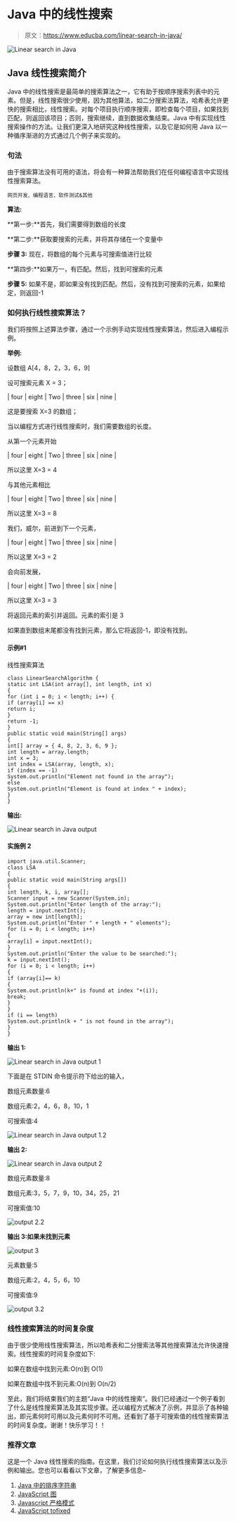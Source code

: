 # Java 中的线性搜索

> 原文：<https://www.educba.com/linear-search-in-java/>

![Linear search in Java](img/35ad4a9877d94680ffdd5a10e73e9901.png)



## Java 线性搜索简介

Java 中的线性搜索是最简单的搜索算法之一，它有助于按顺序搜索列表中的元素。但是，线性搜索很少使用，因为其他算法，如二分搜索法算法，哈希表允许更快的搜索相比，线性搜索。对每个项目执行顺序搜索，即检查每个项目，如果找到匹配，则返回该项目；否则，搜索继续，直到数据收集结束。Java 中有实现线性搜索操作的方法。让我们更深入地研究这种线性搜索，以及它是如何用 Java 以一种循序渐进的方式通过几个例子来实现的。

### 句法

由于搜索算法没有可用的语法，将会有一种算法帮助我们在任何编程语言中实现线性搜索算法。

<small>网页开发、编程语言、软件测试&其他</small>

**算法:**

**第一步:**首先，我们需要得到数组的长度

**第二步:**获取要搜索的元素，并将其存储在一个变量中

**步骤 3:** 现在，将数组的每个元素与可搜索值进行比较

**第四步:**如果万一，有匹配。然后，找到可搜索的元素

**步骤 5:** 如果不是，即如果没有找到匹配。然后，没有找到可搜索的元素，如果给定，则返回-1

### 如何执行线性搜索算法？

我们将按照上述算法步骤，通过一个示例手动实现线性搜索算法，然后进入编程示例。

**举例:**

设数组 A[4，8，2，3，6，9]

设可搜索元素 X = 3；

| four | eight | Two | three | six | nine |

这是要搜索 X=3 的数组；

当以编程方式进行线性搜索时，我们需要数组的长度。

从第一个元素开始

| four | eight | Two | three | six | nine |

所以这里 X=3 = 4

与其他元素相比

| four | eight | Two | three | six | nine |

所以这里 X=3 = 8

我们，威尔，前进到下一个元素，

| four | eight | Two | three | six | nine |

所以这里 X=3 = 2

会向前发展，

| four | eight | Two | three | six | nine |

所以这里 X=3 = 3

将返回元素的索引并返回。元素的索引是 3

如果直到数组末尾都没有找到元素，那么它将返回-1，即没有找到。

#### 示例#1

线性搜索算法

```
class LinearSearchAlgorithm {
static int LSA(int array[], int length, int x)
{
for (int i = 0; i < length; i++) {
if (array[i] == x)
return i;
}
return -1;
}
public static void main(String[] args)
{
int[] array = { 4, 8, 2, 3, 6, 9 };
int length = array.length;
int x = 3;
int index = LSA(array, length, x);
if (index == -1)
System.out.println("Element not found in the array");
else
System.out.println("Element is found at index " + index);
}
}
```

**输出:**

![Linear search in Java output](img/3e3f62ee99138c58c9f16fef0b957d34.png)



#### 实施例 2

```
import java.util.Scanner;
class LSA
{
public static void main(String args[])
{
int length, k, i, array[];
Scanner input = new Scanner(System.in);
System.out.println("Enter length of the array:");
length = input.nextInt();
array = new int[length];
System.out.println("Enter " + length + " elements");
for (i = 0; i < length; i++)
{
array[i] = input.nextInt();
}
System.out.println("Enter the value to be searched:");
k = input.nextInt();
for (i = 0; i < length; i++)
{
if (array[i]== k)
{
System.out.println(k+" is found at index "+(i));
break;
}
}
if (i == length)
System.out.println(k + " is not found in the array");
}
}
```

**输出 1:**

![Linear search in Java output 1](img/a2ee66890b8749c2301edb8093b472c2.png)



下面是在 STDIN 命令提示符下给出的输入，

数组元素数量:6

数组元素:2，4，6，8，10，1

可搜索值:4

![Linear search in Java output 1.2](img/3e95a608225d9e0957ef9a696f73a1ea.png)



**输出 2:**

![Linear search in Java output 2](img/b86108dfcdde65b269b991c7e3a076fd.png)



数组元素数量:8

数组元素:3，5，7，9，10，34，25，21

可搜索值:10

![output 2.2](img/0456fda7d35028f35ca255a9360a5d84.png)



**输出 3:如果未找到元素**

![output 3](img/9cbb2b7b225b40ee2c9114e09bf84148.png)



元素数量:5

数组元素:2，4，5，6，10

可搜索值:9

![output 3.2](img/54c976a3e7aeec1c74b74f98d798a2a7.png)



### 线性搜索算法的时间复杂度

由于很少使用线性搜索算法，所以哈希表和二分搜索法等其他搜索算法允许快速搜索。线性搜索的时间复杂度如下:

如果在数组中找到元素:O(n)到 O(1)

如果在数组中找不到元素:O(n)到 O(n/2)

至此，我们将结束我们的主题“Java 中的线性搜索”。我们已经通过一个例子看到了什么是线性搜索算法及其实现步骤。还以编程方式解决了示例，并显示了各种输出，即元素何时可用以及元素何时不可用。还看到了基于可搜索值的线性搜索算法的时间复杂度。谢谢！快乐学习！！

### 推荐文章

这是一个 Java 线性搜索的指南。在这里，我们讨论如何执行线性搜索算法以及示例和输出。您也可以看看以下文章，了解更多信息–

1.  [Java 中的排序字符串](https://www.educba.com/sort-string-in-java/)
2.  [JavaScript 图](https://www.educba.com/javascript-graph/)
3.  [Javascript 严格模式](https://www.educba.com/javascript-strict-mode/)
4.  [JavaScript tofixed](https://www.educba.com/javascript-tofixed/)





